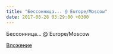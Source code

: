 ```yaml
---
title: "Бессонница... @ Europe/Moscow"
date: 2017-08-28 03:29:00 +0300
---
```


Бессонница... @ Europe/Moscow

[Вложение](/assets/vk_photos/2/BMn8U8Vk8Cg.jpg)
